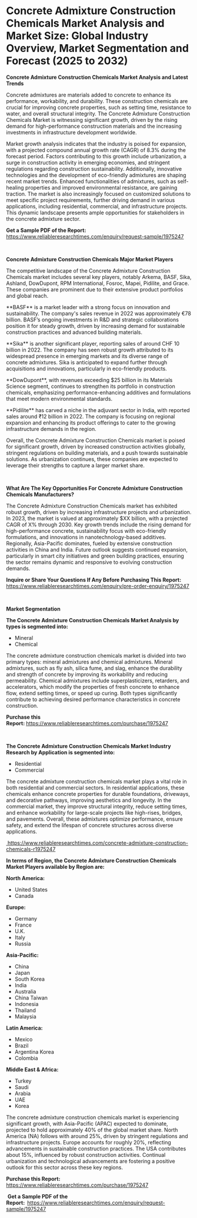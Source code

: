 <p><h1>Concrete Admixture Construction Chemicals Market Analysis and Market Size: Global Industry Overview, Market Segmentation and Forecast (2025 to 2032)</h1></p><p><strong>Concrete Admixture Construction Chemicals Market Analysis and Latest Trends</strong></p>
<p><p>Concrete admixtures are materials added to concrete to enhance its performance, workability, and durability. These construction chemicals are crucial for improving concrete properties, such as setting time, resistance to water, and overall structural integrity. The Concrete Admixture Construction Chemicals Market is witnessing significant growth, driven by the rising demand for high-performance construction materials and the increasing investments in infrastructure development worldwide.</p><p>Market growth analysis indicates that the industry is poised for expansion, with a projected compound annual growth rate (CAGR) of 8.3% during the forecast period. Factors contributing to this growth include urbanization, a surge in construction activity in emerging economies, and stringent regulations regarding construction sustainability. Additionally, innovative technologies and the development of eco-friendly admixtures are shaping recent market trends. Enhanced functionalities of admixtures, such as self-healing properties and improved environmental resistance, are gaining traction. The market is also increasingly focused on customized solutions to meet specific project requirements, further driving demand in various applications, including residential, commercial, and infrastructure projects. This dynamic landscape presents ample opportunities for stakeholders in the concrete admixture sector.</p></p>
<p><strong>Get a Sample PDF of the Report:&nbsp;</strong> <a href="https://www.reliableresearchtimes.com/enquiry/request-sample/1975247?utm_campaign=3169&utm_medium=2&utm_source=Github&utm_content=ia&utm_term=15042025&utm_id=concrete-admixture-construction-chemicals">https://www.reliableresearchtimes.com/enquiry/request-sample/1975247</a></p>
<p>&nbsp;</p>
<p><strong>Concrete Admixture Construction Chemicals Major Market Players</strong></p>
<p><p>The competitive landscape of the Concrete Admixture Construction Chemicals market includes several key players, notably Arkema, BASF, Sika, Ashland, DowDupont, RPM International, Fosroc, Mapei, Pidilite, and Grace. These companies are prominent due to their extensive product portfolios and global reach.</p><p>**BASF** is a market leader with a strong focus on innovation and sustainability. The company's sales revenue in 2022 was approximately €78 billion. BASF’s ongoing investments in R&D and strategic collaborations position it for steady growth, driven by increasing demand for sustainable construction practices and advanced building materials.</p><p>**Sika** is another significant player, reporting sales of around CHF 10 billion in 2022. The company has seen robust growth attributed to its widespread presence in emerging markets and its diverse range of concrete admixtures. Sika is anticipated to expand further through acquisitions and innovations, particularly in eco-friendly products.</p><p>**DowDupont**, with revenues exceeding $25 billion in its Materials Science segment, continues to strengthen its portfolio in construction chemicals, emphasizing performance-enhancing additives and formulations that meet modern environmental standards. </p><p>**Pidilite** has carved a niche in the adjuvant sector in India, with reported sales around ₹12 billion in 2022. The company is focusing on regional expansion and enhancing its product offerings to cater to the growing infrastructure demands in the region.</p><p>Overall, the Concrete Admixture Construction Chemicals market is poised for significant growth, driven by increased construction activities globally, stringent regulations on building materials, and a push towards sustainable solutions. As urbanization continues, these companies are expected to leverage their strengths to capture a larger market share.</p></p>
<p>&nbsp;</p>
<p><strong>What Are The Key Opportunities For Concrete Admixture Construction Chemicals Manufacturers?</strong></p>
<p><p>The Concrete Admixture Construction Chemicals market has exhibited robust growth, driven by increasing infrastructure projects and urbanization. In 2023, the market is valued at approximately $XX billion, with a projected CAGR of X% through 2030. Key growth trends include the rising demand for high-performance concrete, sustainability focus with eco-friendly formulations, and innovations in nanotechnology-based additives. Regionally, Asia-Pacific dominates, fueled by extensive construction activities in China and India. Future outlook suggests continued expansion, particularly in smart city initiatives and green building practices, ensuring the sector remains dynamic and responsive to evolving construction demands.</p></p>
<p><strong>Inquire or Share Your Questions If Any Before Purchasing This Report:</strong> <a href="https://www.reliableresearchtimes.com/enquiry/pre-order-enquiry/1975247?utm_campaign=3169&utm_medium=2&utm_source=Github&utm_content=ia&utm_term=15042025&utm_id=concrete-admixture-construction-chemicals">https://www.reliableresearchtimes.com/enquiry/pre-order-enquiry/1975247</a></p>
<p>&nbsp;</p>
<p><strong>Market Segmentation</strong></p>
<p><strong>The Concrete Admixture Construction Chemicals Market Analysis by types is segmented into:</strong></p>
<p><ul><li>Mineral</li><li>Chemical</li></ul></p>
<p><p>The concrete admixture construction chemicals market is divided into two primary types: mineral admixtures and chemical admixtures. Mineral admixtures, such as fly ash, silica fume, and slag, enhance the durability and strength of concrete by improving its workability and reducing permeability. Chemical admixtures include superplasticizers, retarders, and accelerators, which modify the properties of fresh concrete to enhance flow, extend setting times, or speed up curing. Both types significantly contribute to achieving desired performance characteristics in concrete construction.</p></p>
<p><strong>Purchase this Report:&nbsp;</strong><a href="https://www.reliableresearchtimes.com/purchase/1975247?utm_campaign=3169&utm_medium=2&utm_source=Github&utm_content=ia&utm_term=15042025&utm_id=concrete-admixture-construction-chemicals">https://www.reliableresearchtimes.com/purchase/1975247</a></p>
<p>&nbsp;</p>
<p><strong>The Concrete Admixture Construction Chemicals Market Industry Research by Application is segmented into:</strong></p>
<p><ul><li>Residential</li><li>Commercial</li></ul></p>
<p><p>The concrete admixture construction chemicals market plays a vital role in both residential and commercial sectors. In residential applications, these chemicals enhance concrete properties for durable foundations, driveways, and decorative pathways, improving aesthetics and longevity. In the commercial market, they improve structural integrity, reduce setting times, and enhance workability for large-scale projects like high-rises, bridges, and pavements. Overall, these admixtures optimize performance, ensure safety, and extend the lifespan of concrete structures across diverse applications.</p></p>
<p><a href="https://www.reliableresearchtimes.com/concrete-admixture-construction-chemicals-r1975247?utm_campaign=3169&utm_medium=2&utm_source=Github&utm_content=ia&utm_term=15042025&utm_id=concrete-admixture-construction-chemicals">&nbsp;https://www.reliableresearchtimes.com/concrete-admixture-construction-chemicals-r1975247</a></p>
<p><strong>In terms of Region, the Concrete Admixture Construction Chemicals Market Players available by Region are:</strong></p>
<p>
    <p> <strong> North America: </strong>
        <ul>
            <li>United States</li>
            <li>Canada</li>
        </ul>
        </p> 
    <p> <strong> Europe: </strong>
        <ul>
            <li>Germany</li>
            <li>France</li>
            <li>U.K.</li>
            <li>Italy</li>
            <li>Russia</li>
        </ul>
        </p> 
    <p> <strong> Asia-Pacific: </strong>
        <ul>
            <li>China</li>
            <li>Japan</li>
            <li>South Korea</li>
            <li>India</li>
            <li>Australia</li>
            <li>China Taiwan</li>
            <li>Indonesia</li>
            <li>Thailand</li>
            <li>Malaysia</li>
        </ul>
        </p> 
    <p> <strong> Latin America: </strong>
        <ul>
            <li>Mexico</li>
            <li>Brazil</li>
            <li>Argentina Korea</li>
            <li>Colombia</li>
        </ul>
        </p> 
    <p> <strong> Middle East & Africa: </strong>
        <ul>
            <li>Turkey</li>
            <li>Saudi</li>
            <li>Arabia</li>
            <li>UAE</li>
            <li>Korea</li>
        </ul>
    </p>
    </p>
<p><p>The concrete admixture construction chemicals market is experiencing significant growth, with Asia-Pacific (APAC) expected to dominate, projected to hold approximately 40% of the global market share. North America (NA) follows with around 25%, driven by stringent regulations and infrastructure projects. Europe accounts for roughly 20%, reflecting advancements in sustainable construction practices. The USA contributes about 15%, influenced by robust construction activities. Continual urbanization and technological advancements are fostering a positive outlook for this sector across these key regions.</p></p>
<p><strong>Purchase this Report: </strong><a href="https://www.reliableresearchtimes.com/purchase/1975247?utm_campaign=3169&utm_medium=2&utm_source=Github&utm_content=ia&utm_term=15042025&utm_id=concrete-admixture-construction-chemicals">https://www.reliableresearchtimes.com/purchase/1975247</a></p>
<p>&nbsp;<strong>Get a Sample PDF of the Report:&nbsp;&nbsp;</strong><a href="https://www.reliableresearchtimes.com/enquiry/request-sample/1975247?utm_campaign=3169&utm_medium=2&utm_source=Github&utm_content=ia&utm_term=15042025&utm_id=concrete-admixture-construction-chemicals">https://www.reliableresearchtimes.com/enquiry/request-sample/1975247</a></p>
<p><strong></strong></p>
<p><p></p><p></p><p></p></p>